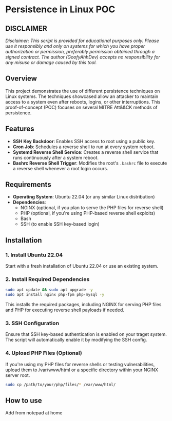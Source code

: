 # Persistence in Linux POC

## DISCLAIMER
_Disclaimer: This script is provided for educational purposes only. Please use it responsibly and only on systems for which you have proper authorization or permission, preferably permission obtained through a signed contract. The author (GoofyAhhDev) accepts no responsibility for any misuse or damage caused by this tool._

## Overview
This project demonstrates the use of different persistence techniques on Linux systems. The techniques showcased allow an attacker to maintain access to a system even after reboots, logins, or other interruptions. This proof-of-concept (POC) focuses on several MITRE Att&&CK methods of persistence.
## Features
- **SSH Key Backdoor**: Enables SSH access to root using a public key.
- **Cron Job**: Schedules a reverse shell to run at every system reboot.
- **Systemd Reverse Shell Service**: Creates a reverse shell service that runs continuously after a system reboot.
- **Bashrc Reverse Shell Trigger**: Modifies the root's `.bashrc` file to execute a reverse shell whenever a root login occurs.

## Requirements
- **Operating System**: Ubuntu 22.04 (or any similar Linux distribution)
- **Dependencies**:
  - NGINX (optional, if you plan to serve the PHP files for reverse shell)
  - PHP (optional, if you're using PHP-based reverse shell exploits)
  - Bash
  - SSH (to enable SSH key-based login)

## Installation

### 1. Install Ubuntu 22.04
Start with a fresh installation of Ubuntu 22.04 or use an existing system.

### 2. Install Required Dependencies

```bash
sudo apt update && sudo apt upgrade -y
sudo apt install nginx php-fpm php-mysql -y
```
This installs the required packages, including NGINX for serving PHP files and PHP for executing reverse shell payloads if needed.

### 3. SSH Configuration

Ensure that SSH key-based authentication is enabled on your traget system. The script will automatically enable it by modifying the SSH config.

### 4. Upload PHP Files (Optional)

If you're using my PHP files for reverse shells or testing vulnerabilities, upload them to /var/www/html or a specific directory within your NGINX server root.

```bash
sudo cp /path/to/your/php/files/* /var/www/html/
```


## How to use

Add from notepad at home
